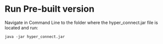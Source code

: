 # Run Pre-built version

Navigate in Command Line to the folder where the hyper_connect.jar file is located  and run:
```
java -jar hyper_connect.jar
```

